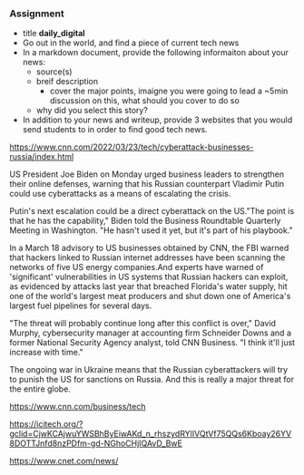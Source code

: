 
### Assignment
  * title **daily_digital**
  * Go out in the world, and find a piece of current tech news
  * In a markdown document, provide the following informaiton about your news:
    - source(s)
    - breif description
      - cover the major points, imaigne you were going to lead a ~5min discussion on this, what should you cover to do so
    - why did you select this story?
  * In addition to your news and writeup, provide 3 websites that you would send students to in order to find good tech news.

https://www.cnn.com/2022/03/23/tech/cyberattack-businesses-russia/index.html

US President Joe Biden on Monday urged business leaders to strengthen their online defenses, warning that his Russian counterpart Vladimir Putin could use cyberattacks as a means of escalating the crisis.

Putin's next escalation could be a direct cyberattack on the US."The point is that he has the capability," Biden told the Business Roundtable Quarterly Meeting in Washington. "He hasn't used it yet, but it's part of his playbook."

In a March 18 advisory to US businesses obtained by CNN, the FBI warned that hackers linked to Russian internet addresses have been scanning the networks of five US energy companies.And experts have warned of 'significant' vulnerabilities in US systems that Russian hackers can exploit, as evidenced by attacks last year that breached Florida's water supply, hit one of the world's largest meat producers and shut down one of America's largest fuel pipelines for several days.

"The threat will probably continue long after this conflict is over," David Murphy, cybersecurity manager at accounting firm Schneider Downs and a former National Security Agency analyst, told CNN Business. "I think it'll just increase with time."

The ongoing war in Ukraine means that the Russian cyberattackers will try to punish the US for sanctions on Russia. And this is really a major threat for the entire globe.

https://www.cnn.com/business/tech

https://icitech.org/?gclid=CjwKCAjwuYWSBhByEiwAKd_n_rhszydRYlIVQtVf75QQs6Kboay26YV8DOTTJnfd8nzPDfm-gd-NGhoCHjIQAvD_BwE

https://www.cnet.com/news/
